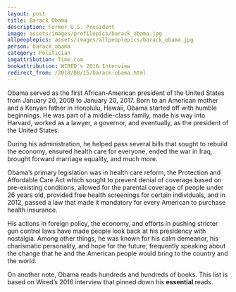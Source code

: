 ```yaml
---
layout: post
title: Barack Obama
description: Former U.S. President
image: assets/images/profilepics/barack_obama.jpg
allpeoplepics: assets/images/allpeoplepics/barack_obama.jpg
person: barack_obama
category: Politician
imgattribution: Time.com
bookattribution: WIRED's 2016 Interview
redirect_from: /2018/08/15/barack-obama.html
---
```


Obama served as the first African-American president of the United States from January 20, 2009 to January 20, 2017. Born to an American mother and a Kenyan father in Honolulu, Hawaii, Obama started off with humble beginnings. He was part of a middle-class family, made his way into Harvard, worked as a lawyer, a governor, and eventually, as the president of the United States. 

During his administration, he helped pass several bills that sought to rebuild the economy, ensured health care for everyone, ended the war in Iraq, brought forward marriage equality, and much more. 

Obama’s primary legislation was in health care reform, the Protection and Affordable Care Act which sought to prevent denial of coverage based on pre-existing conditions, allowed for the parental coverage of people under 26 years old, provided free health screenings for certain individuals, and in 2012, passed a law that made it mandatory for every American to purchase health insurance. 

His actions in foreign policy, the economy, and efforts in pushing stricter gun control laws have made people look back at his presidency with nostalgia. Among other things, he was known for his calm demeanor, his charismatic personality, and hope for the future; frequently speaking about the change that he and the American people would bring to the country and the world. 

On another note, Obama reads hundreds and hundreds of books. This list is based on Wired’s 2016 interview that pinned down his <b>essential</b> reads. 




